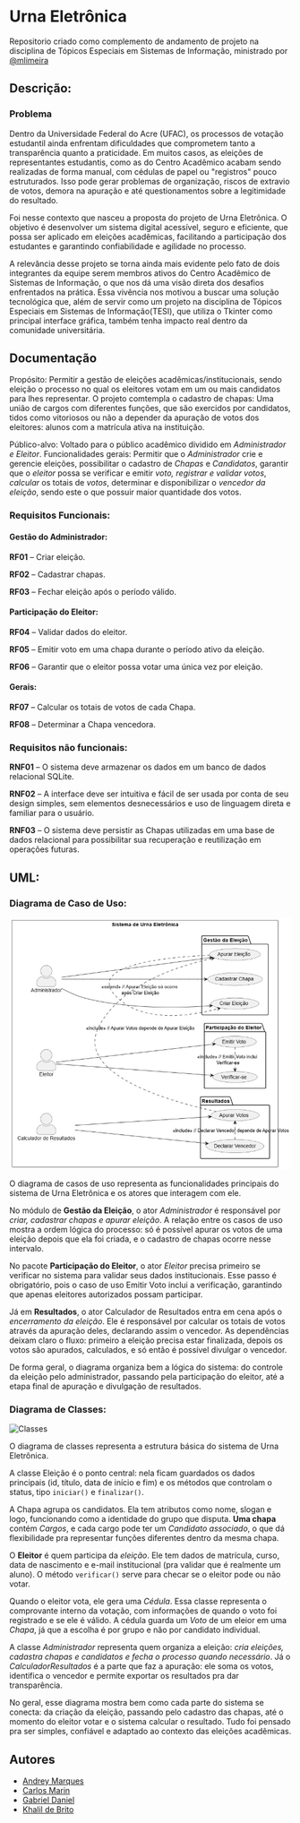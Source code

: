 # Urna Eletrônica

Repositorio criado como complemento de andamento de projeto na disciplina de Tópicos Especiais em Sistemas de Informação, ministrado por [@mlimeira](https://github.com/mlimeira)

## Descrição:

### Problema
Dentro da Universidade Federal do Acre (UFAC), os processos de votação estudantil ainda enfrentam dificuldades que comprometem tanto a transparência quanto a praticidade. Em muitos casos, as eleições de representantes estudantis, como as do Centro Acadêmico acabam sendo realizadas de forma manual, com cédulas de papel ou "registros" pouco estruturados. Isso pode gerar problemas de organização, riscos de extravio de votos, demora na apuração e até questionamentos sobre a legitimidade do resultado.

Foi nesse contexto que nasceu a proposta do projeto de Urna Eletrônica. O objetivo é desenvolver um sistema digital acessível, seguro e eficiente, que possa ser aplicado em eleições acadêmicas, facilitando a participação dos estudantes e garantindo confiabilidade e agilidade no processo.

A relevância desse projeto se torna ainda mais evidente pelo fato de dois integrantes da equipe serem membros ativos do Centro Acadêmico de Sistemas de Informação, o que nos dá uma visão direta dos desafios enfrentados na prática. Essa vivência nos motivou a buscar uma solução tecnológica que, além de servir como um projeto na disciplina de Tópicos Especiais em Sistemas de Informação(TESI), que utiliza o Tkinter como principal interface gráfica, também tenha impacto real dentro da comunidade universitária.

## Documentação

Propósito: Permitir a gestão de eleições acadêmicas/institucionais, sendo eleição o processo no qual os eleitores votam em um ou mais candidatos para lhes representar. O projeto comtempla o cadastro de chapas: Uma união de cargos com diferentes funções, que são exercidos por candidatos, tidos como vitoriosos ou não a depender da apuração de votos dos eleitores: alunos com a matrícula ativa na instituição.

Público-alvo: Voltado para o público acadêmico dividido em *Administrador e Eleitor*. 
Funcionalidades gerais: Permitir que o *Administrador* crie e gerencie 
eleições, possibilitar o cadastro de *Chapas* e *Candidatos*, garantir que o *eleitor* possa se verificar e emitir *voto, registrar e validar votos*, *calcular* os totais de *votos*, determinar e disponibilizar o *vencedor da eleição*, sendo este o que possuir maior quantidade dos votos.

### Requisitos Funcionais:

#### Gestão do Administrador:
**RF01** – Criar eleição.

**RF02** – Cadastrar chapas.

**RF03** – Fechar eleição após o período válido.

#### Participação do Eleitor:
**RF04** – Validar dados do eleitor.

**RF05** – Emitir voto em uma chapa durante o período ativo da eleição.

**RF06** – Garantir que o eleitor possa votar uma única vez por eleição.

#### Gerais:
**RF07** – Calcular os totais de votos de cada Chapa.

**RF08** – Determinar a Chapa vencedora.

### Requisitos não funcionais:
**RNF01** – O sistema deve armazenar os dados em um banco de dados relacional SQLite.

**RNF02** – A interface deve ser intuitiva e fácil de ser usada por conta de seu design simples, sem elementos desnecessários e uso de linguagem direta e familiar para o usuário.

**RNF03** – O sistema deve persistir as Chapas utilizadas em uma base de dados relacional para possibilitar sua recuperação e reutilização em operações futuras.

## UML:
### Diagrama de Caso de Uso:

![Casos de uso](UML/imagens%20(para%20o%20readme)/casodeuso.jpg)

O diagrama de casos de uso representa as funcionalidades principais do sistema de Urna Eletrônica e os atores que interagem com ele.

No módulo de **Gestão da Eleição**, o ator *Administrador* é responsável por _criar, cadastrar chapas e apurar eleição_. A relação entre os casos de uso mostra a ordem lógica do processo: só é possível apurar os votos de uma eleição depois que ela foi criada, e o cadastro de chapas ocorre nesse intervalo.

No pacote **Participação do Eleitor**, o ator *Eleitor* precisa primeiro se verificar no sistema para validar seus dados institucionais. Esse passo é obrigatório, pois o caso de uso Emitir Voto inclui a verificação, garantindo que apenas eleitores autorizados possam participar.

Já em **Resultados**, o ator Calculador de Resultados entra em cena após o *encerramento da eleição*. Ele é responsável por calcular os totais de votos através da apuração deles, declarando assim o vencedor. As dependências deixam claro o fluxo: primeiro a eleição precisa estar finalizada, depois os votos são apurados, calculados, e só então é possível divulgar o vencedor.

De forma geral, o diagrama organiza bem a lógica do sistema: do controle da eleição pelo administrador, passando pela participação do eleitor, até a etapa final de apuração e divulgação de resultados.

### Diagrama de Classes:
![Classes](UML/imagens%20(para%20o%20readme)/diagraclassesatt.jpg)

O diagrama de classes representa a estrutura básica do sistema de Urna Eletrônica.

A classe Eleição é o ponto central: nela ficam guardados os dados principais (id, título, data de início e fim) e os métodos que controlam o status, tipo `iniciar()` e `finalizar()`.

A Chapa agrupa os candidatos. Ela tem atributos como nome, slogan e logo, funcionando como a identidade do grupo que disputa. **Uma chapa** contém *Cargos*, e cada cargo pode ter um *Candidato associado*, o que dá flexibilidade pra representar funções diferentes dentro da mesma chapa.

O **Eleitor** é quem participa da *eleição*. Ele tem dados de matrícula, curso, data de nascimento e e-mail institucional (pra validar que é realmente um aluno). O método `verificar()` serve para checar se o eleitor pode ou não votar.

Quando o eleitor vota, ele gera uma *Cédula*. Essa classe representa o comprovante interno da votação, com informações de quando o voto foi registrado e se ele é válido. A cédula guarda um *Voto* de um eleior em uma *Chapa*, já que a escolha é por grupo e não por candidato individual.

A classe *Administrador* representa quem organiza a eleição: *cria eleições, cadastra chapas e candidatos e fecha o processo quando necessário*. Já o *CalculadorResultados* é a parte que faz a apuração: ele soma os votos, identifica o vencedor e permite exportar os resultados pra dar transparência.

No geral, esse diagrama mostra bem como cada parte do sistema se conecta: da criação da eleição, passando pelo cadastro das chapas, até o momento do eleitor votar e o sistema calcular o resultado. Tudo foi pensado pra ser simples, confiável e adaptado ao contexto das eleições acadêmicas.

## Autores

- [Andrey Marques](https://www.github.com/Andrey-Marques)
- [Carlos Marin](https://www.github.com/CarlossEduu)
- [Gabriel Daniel](https://www.github.com/Bields190)
- [Khalil de Brito](https://www.github.com/khalildebrito)

